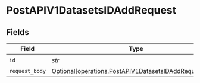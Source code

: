 # PostAPIV1DatasetsIDAddRequest


## Fields

| Field                                                                                                                  | Type                                                                                                                   | Required                                                                                                               | Description                                                                                                            |
| ---------------------------------------------------------------------------------------------------------------------- | ---------------------------------------------------------------------------------------------------------------------- | ---------------------------------------------------------------------------------------------------------------------- | ---------------------------------------------------------------------------------------------------------------------- |
| `id`                                                                                                                   | *str*                                                                                                                  | :heavy_check_mark:                                                                                                     | N/A                                                                                                                    |
| `request_body`                                                                                                         | [Optional[operations.PostAPIV1DatasetsIDAddRequestBody]](../../models/operations/postapiv1datasetsidaddrequestbody.md) | :heavy_minus_sign:                                                                                                     | N/A                                                                                                                    |